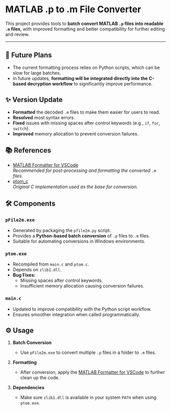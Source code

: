 # MATLAB .p to .m File Converter

This project provides tools to **batch convert MATLAB `.p` files into readable `.m` files**, with improved formatting and better compatibility for further editing and review.

---
## 📝 Future Plans

- The current formatting process relies on Python scripts, which can be slow for large batches.
- In future updates, **formatting will be integrated directly into the C-based decryption workflow** to significantly improve performance.



## ✨ Version Update

- **Formatted** the decoded `.m` files to make them easier for users to read.
- **Resolved** most syntax errors.
- **Fixed** issues with missing spaces after control keywords (e.g., `if`, `for`, `switch`).
- **Improved** memory allocation to prevent conversion failures.

## 📚 References

- [MATLAB Formatter for VSCode](https://github.com/affenwiesel/matlab-formatter-vscode)  
  *Recommended for post-processing and formatting the converted `.m` files.*
- [ptom_c](https://github.com/meilinxiaoxue/ptom_c)  
  *Original C implementation used as the base for conversion.*

## 🛠 Components

### `pFile2m.exe`

- Generated by packaging the `pfile2m.py` script.
- Provides a **Python-based batch conversion** of `.p` files to `.m` files.
- Suitable for automating conversions in Windows environments.

### `ptom.exe`

- Recompiled from `main.c` and `ptom.c`.
- Depends on `zlib1.dll`.
- **Bug Fixes:**
  - Missing spaces after control keywords.
  - Insufficient memory allocation causing conversion failures.

### `main.c`

- Updated to improve compatibility with the Python script workflow.
- Ensures smoother integration when called programmatically.

## ⚙️ Usage

1. **Batch Conversion**
   - Use `pFile2m.exe` to convert multiple `.p` files in a folder to `.m` files.

2. **Formatting**
   - After conversion, apply the [MATLAB Formatter for VSCode](https://github.com/affenwiesel/matlab-formatter-vscode) to further clean up the code.

3. **Dependencies**
   - Make sure `zlib1.dll` is available in your system `PATH` when using `ptom.exe`.


